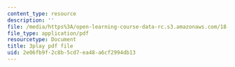 ```yaml
---
content_type: resource
description: ''
file: /media/https%3A/open-learning-course-data-rc.s3.amazonaws.com/18-065-matrix-methods-in-data-analysis-signal-processing-and-machine-learning-spring-2018/2e06fb9f2c8b5cd7ea48a6cf2994db13_9BYsNpTCZGg.pdf
file_type: application/pdf
resourcetype: Document
title: 3play pdf file
uid: 2e06fb9f-2c8b-5cd7-ea48-a6cf2994db13
---
```

